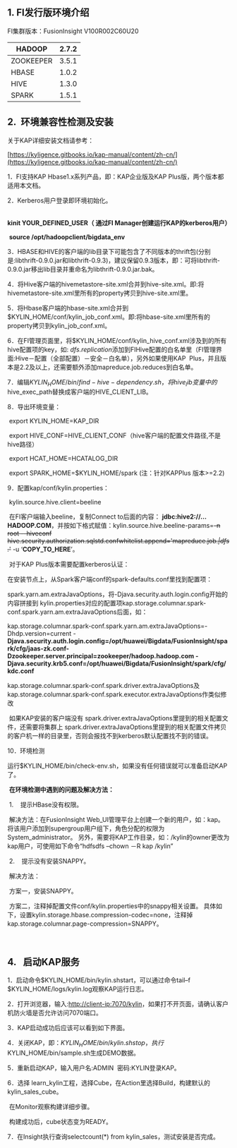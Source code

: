 ## 1. FI发行版环境介绍

FI集群版本：FusionInsight V100R002C60U20



| HADOOP    | 2.7.2 |
| --------- | ----- |
| ZOOKEEPER | 3.5.1 |
| HBASE     | 1.0.2 |
| HIVE      | 1.3.0 |
| SPARK     | 1.5.1 |

## 2.  环境兼容性检测及安装

关于KAP详细安装文档请参考：

[https://kyligence.gitbooks.io/kap-manual/content/zh-cn/](https://kyligence.gitbooks.io/kap-manual/content/zh-cn/)

1．FI支持KAP Hbase1.x系列产品，即：KAP企业版及KAP Plus版，两个版本都适用本文档。 

2．Kerberos用户登录即环境初始化。

​	**kinit YOUR_DEFINED_USER（ 通过FI Manager创建运行KAP的kerberos用户）**

​	**source /opt/hadoopclient/bigdata_env** 

3．HBASE和HIVE的客户端的lib目录下可能包含了不同版本的thrift包(分别是:libthrift-0.9.0.jar和libthrift-0.9.3)，建议保留0.9.3版本，即：可将libthrift-0.9.0.jar移出lib目录并重命名为libthrift-0.9.0.jar.bak。

4．将Hive客户端的hivemetastore-site.xml合并到hive-site.xml。即:将hivemetastore-site.xml里所有的property拷贝到hive-site.xml里。

5．将Hbase客户端的hbase-site.xml合并到$KYLIN_HOME/conf/kylin_job_conf.xml。即:将hbase-site.xml里所有的property拷贝到kylin_job_conf.xml。

6．在FI管理页面里，将$KYLIN_HOME/conf/kylin_hive_conf.xml涉及到的所有hive配置项的key，如: *dfs.replication*添加到FIHive配置的白名单里（FI管理界面:Hive－配置（全部配置）－安全－白名单），另外如果使用KAP  Plus，并且版本是2.2及以上，还需要额外添加mapreduce.job.reduces到白名单。

7．编辑$KYLIN_HOME/bin/find-hive-dependency.sh，将hive_lib变量中的$hive_exec_path替换成客户端的HIVE_CLIENT_LIB。

8．导出环境变量：

​	export KYLIN_HOME=KAP_DIR

​	export HIVE_CONF=HIVE_CLIENT_CONF（hive客户端的配置文件路径,不是hive路径）

​	export HCAT_HOME=HCATALOG_DIR

​	export SPARK_HOME=$KYLIN_HOME/spark (注：针对KAPPlus 版本>=2.2)

9．配置kap/conf/kylin.properties：

​	kylin.source.hive.client=beeline

​	在FI客户端输入beeline，复制Connect to后面的内容： **jdbc:hive2://…HADOOP.COM**，并按如下格式赋值：kylin.source.hive.beeline-params=~~-n root --hiveconf hive.security.authorization.sqlstd.confwhitelist.append='mapreduce.job.*|dfs.*'~~ -u ‘**COPY_TO_HERE**’。

​	对于KAP Plus版本需要配置kerberos认证：

​	在安装节点上，从Spark客户端conf的spark-defaults.conf里找到配置项：

​	spark.yarn.am.extraJavaOptions，将-Djava.security.auth.login.config开始的内容拼接到				kylin.properties对应的配置项kap.storage.columnar.spark-conf.spark.yarn.am.extraJavaOptions后面，如：

​	kap.storage.columnar.spark-conf.spark.yarn.am.extraJavaOptions=-Dhdp.version=current -**Djava.security.auth.login.config=/opt/huawei/Bigdata/FusionInsight/spark/cfg/jaas-zk.conf-Dzookeeper.server.principal=zookeeper/hadoop.hadoop.com -Djava.security.krb5.conf=/opt/huawei/Bigdata/FusionInsight/spark/cfg/kdc.conf**

​	kap.storage.columnar.spark-conf.spark.driver.extraJavaOptions及kap.storage.columnar.spark-conf.spark.executor.extraJavaOptions作类似修改

​	如果KAP安装的客户端没有 spark.driver.extraJavaOptions里提到的相关配置文件，还需要将集群上 spark.driver.extraJavaOptions里提到的相关配置文件拷贝的客户机一样的目录里，否则会报找不到kerberos默认配置找不到的错误。

10．环境检测

​	运行$KYLIN_HOME/bin/check-env.sh，如果没有任何错误就可以准备启动KAP了。

​	**在环境检测中遇到的问题及解决方法：**

​	1.    提示HBase没有权限。

​	解决方法：在FusionInsight Web_UI管理平台上创建一个新的用户，如：kap。将该用户添加到supergroup用户组下，角色分配的权限为System_administrator。 另外，需要将KAP工作目录，如：/kylin的owner更改为kap用户，可使用如下命令“hdfsdfs –chown －R kap /kylin”

​	2.    提示没有安装SNAPPY。

​	解决方法：

​	方案一，安装SNAPPY。

​	方案二，注释掉配置文件conf/kylin.properties中的snappy相关设置。 具体如下，设置kylin.storage.hbase.compression-codec=none，注释掉kap.storage.columnar.page-compression=SNAPPY。

 

## 4.   启动KAP服务

1．启动命令$KYLIN_HOME/bin/kylin.shstart，可以通过命令tail–f $KYLIN_HOME/logs/kylin.log观察KAP运行日志。

2．打开浏览器，输入:[http://client-ip:7070/kylin](http://kap_install_ip:7070/kylin)，如果打不开页面，请确认客户机防火墙是否允许访问7070端口。

3．KAP启动成功后应该可以看到如下界面。

4．关闭KAP，即：$KYLIN_HOME/bin/kylin.sh stop，执行$KYLIN_HOME/bin/sample.sh生成DEMO数据。

5．重新启动KAP，输入用户名:ADMIN  密码:KYLIN登录KAP。

6．选择 learn_kylin工程，选择Cube，在Action里选择Build，构建默认的kylin_sales_cube。

​	在Monitor观察构建详细步骤。

​	构建成功后，cube状态变为READY。

7．在Insight执行查询selectcount(*) from kylin_sales，测试安装是否完成。